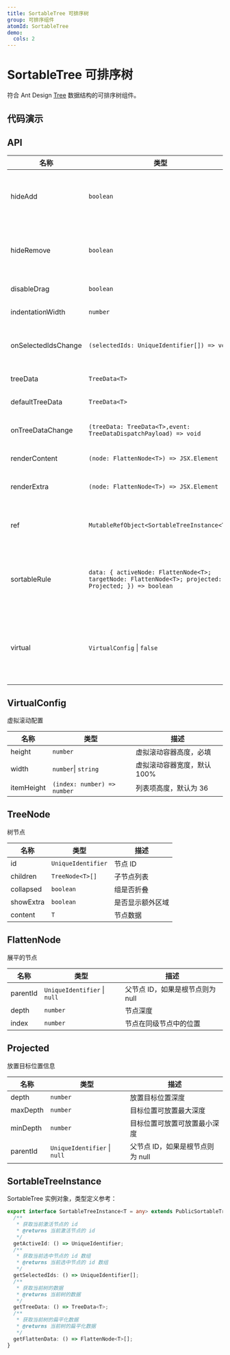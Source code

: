 ```yaml
---
title: SortableTree 可排序树
group: 可排序组件
atomId: SortableTree
demo:
  cols: 2
---
```


# SortableTree 可排序树

符合 Ant Design [Tree](https://ant.design/components/tree) 数据结构的可排序树组件。

## 代码演示

<code src="./demos/default.tsx" ></code><code src="./demos/controlled.tsx" ></code><code src="./demos/renderContent.tsx" ></code><code src="./demos/disableDrag.tsx" ></code><code src="./demos/sortableRule.tsx" ></code><code src="./demos/virtual.tsx" ></code>

## API

| 名称                | 类型                                                                                                  | 描述                       |
| ------------------- | ----------------------------------------------------------------------------------------------------- | -------------------------- |
| hideAdd             | `boolean`                                                                                             | 隐藏默认的添加按钮         |
| hideRemove          | `boolean`                                                                                             | 隐藏默认的删除按钮         |
| disableDrag         | `boolean`                                                                                             | 禁用拖拽                   |
| indentationWidth    | `number`                                                                                              | 缩进宽度                   |
| onSelectedIdsChange | `(selectedIds: UniqueIdentifier[]) => void`                                                           | 选中 ID 变更回调           |
| treeData            | `TreeData<T>`                                                                                         | 树的数据                   |
| defaultTreeData     | `TreeData<T>`                                                                                         | 默认数据                   |
| onTreeDataChange    | `(treeData: TreeData<T>,event: TreeDataDispatchPayload) => void`                                      | 数据变更回调               |
| renderContent       | `(node: FlattenNode<T>) => JSX.Element`                                                               | 渲染内容                   |
| renderExtra         | `(node: FlattenNode<T>) => JSX.Element`                                                               | 渲染额外项                 |
| ref                 | `MutableRefObject<SortableTreeInstance<T>>`                                                           | 对外部暴露方法             |
| sortableRule        | `data: { activeNode: FlattenNode<T>; targetNode: FlattenNode<T>; projected: Projected; }) => boolean` | 控制拖动排序的规则函数     |
| virtual             | `VirtualConfig` \| `false`                                                                            | 虚拟滚动配置，默认为 false |

## VirtualConfig

虚拟滚动配置

| 名称       | 类型                        | 描述                        |
| ---------- | --------------------------- | --------------------------- |
| height     | `number`                    | 虚拟滚动容器高度，必填      |
| width      | `number`\| `string`         | 虚拟滚动容器宽度，默认 100% |
| itemHeight | `(index: number) => number` | 列表项高度，默认为 36       |

## TreeNode

树节点

| 名称      | 类型               | 描述             |
| --------- | ------------------ | ---------------- |
| id        | `UniqueIdentifier` | 节点 ID          |
| children  | `TreeNode<T>[]`    | 子节点列表       |
| collapsed | `boolean`          | 组是否折叠       |
| showExtra | `boolean`          | 是否显示额外区域 |
| content   | `T`                | 节点数据         |

## FlattenNode

展平的节点

| 名称     | 类型                         | 描述                             |
| -------- | ---------------------------- | -------------------------------- |
| parentId | `UniqueIdentifier` \| `null` | 父节点 ID，如果是根节点则为 null |
| depth    | `number`                     | 节点深度                         |
| index    | `number`                     | 节点在同级节点中的位置           |

## Projected

放置目标位置信息

| 名称     | 类型                         | 描述                             |
| -------- | ---------------------------- | -------------------------------- |
| depth    | `number`                     | 放置目标位置深度                 |
| maxDepth | `number`                     | 目标位置可放置最大深度           |
| minDepth | `number`                     | 目标位置可放置可放置最小深度     |
| parentId | `UniqueIdentifier` \| `null` | 父节点 ID，如果是根节点则为 null |

## SortableTreeInstance

SortableTree 实例对象，类型定义参考：

```typescript
export interface SortableTreeInstance<T = any> extends PublicSortableTreeStore {
  /**
   * 获取当前激活节点的 id
   * @returns 当前激活节点的 id
   */
  getActiveId: () => UniqueIdentifier;
  /**
   * 获取当前选中节点的 id 数组
   * @returns 当前选中节点的 id 数组
   */
  getSelectedIds: () => UniqueIdentifier[];
  /**
   * 获取当前树的数据
   * @returns 当前树的数据
   */
  getTreeData: () => TreeData<T>;
  /**
   * 获取当前树的扁平化数据
   * @returns 当前树的扁平化数据
   */
  getFlattenData: () => FlattenNode<T>[];
}
```
